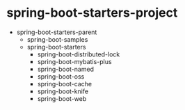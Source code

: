 # spring-boot-starters-project
- spring-boot-starters-parent
  - spring-boot-samples
  - spring-boot-starters
     - spring-boot-distributed-lock
     - spring-boot-mybatis-plus
     - spring-boot-named
     - spring-boot-oss
     - spring-boot-cache
     - spring-boot-knife
     - spring-boot-web
